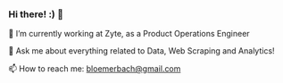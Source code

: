 ### Hi there! :) 👋

🔭 I’m currently working at Zyte, as a Product Operations Engineer

💬 Ask me about everything related to Data, Web Scraping and Analytics!

📫 How to reach me: bloemerbach@gmail.com
